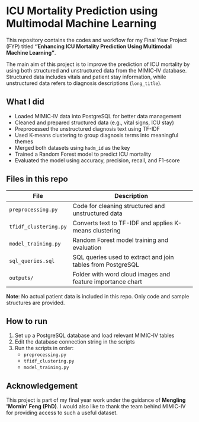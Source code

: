 # ICU Mortality Prediction using Multimodal Machine Learning

This repository contains the codes and workflow for my Final Year Project (FYP) titled **“Enhancing ICU Mortality Prediction Using Multimodal Machine Learning”**.

The main aim of this project is to improve the prediction of ICU mortality by using both structured and unstructured data from the MIMIC-IV database. Structured data includes vitals and patient stay information, while unstructured data refers to diagnosis descriptions (`long_title`).

## What I did
- Loaded MIMIC-IV data into PostgreSQL for better data management
- Cleaned and prepared structured data (e.g., vital signs, ICU stay)
- Preprocessed the unstructured diagnosis text using TF-IDF
- Used K-means clustering to group diagnosis terms into meaningful themes
- Merged both datasets using `hadm_id` as the key
- Trained a Random Forest model to predict ICU mortality
- Evaluated the model using accuracy, precision, recall, and F1-score

## Files in this repo
| File | Description |
|------|-------------|
| `preprocessing.py` | Code for cleaning structured and unstructured data |
| `tfidf_clustering.py` | Converts text to TF-IDF and applies K-means clustering |
| `model_training.py` | Random Forest model training and evaluation |
| `sql_queries.sql` | SQL queries used to extract and join tables from PostgreSQL |
| `outputs/` | Folder with word cloud images and feature importance chart |

**Note**: No actual patient data is included in this repo. Only code and sample structures are provided.

## How to run
1. Set up a PostgreSQL database and load relevant MIMIC-IV tables
2. Edit the database connection string in the scripts
3. Run the scripts in order:
   - `preprocessing.py`
   - `tfidf_clustering.py`
   - `model_training.py`

## Acknowledgement
This project is part of my final year work under the guidance of **Mengling 'Mornin' Feng (PhD)**. I would also like to thank the team behind MIMIC-IV for providing access to such a useful dataset.

